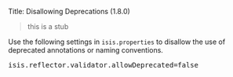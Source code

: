 Title: Disallowing Deprecations (1.8.0)

[//]: # (content copied to _user-guide_runtime_configuring-core)

> this is a stub

Use the following settings in `isis.properties` to disallow the use of deprecated annotations or naming conventions.

<pre>
isis.reflector.validator.allowDeprecated=false
</pre>
